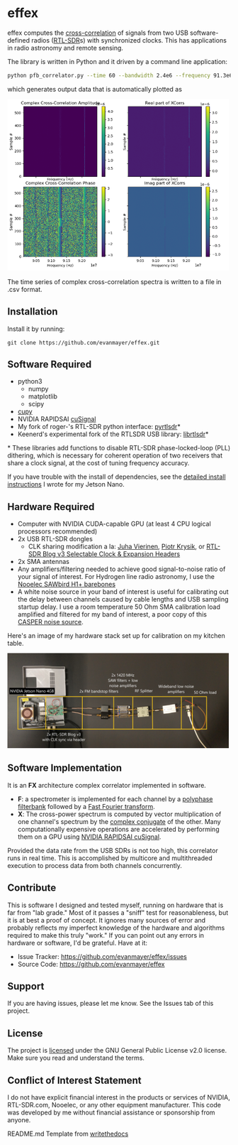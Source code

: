 # effex

effex computes the [cross-correlation](https://en.wikipedia.org/wiki/Cross-correlation) of signals from two USB software-defined radios ([RTL-SDR](https://www.rtl-sdr.com/about-rtl-sdr/)s) with synchronized clocks. This has applications in radio astronomy and remote sensing.

The library is written in Python and it driven by a command line application:

```bash
python pfb_correlator.py --time 60 --bandwidth 2.4e6 --frequency 91.3e6 --num_samp 262144 --resolution 4096 --gain 49.6 --mode spectrum
```

which generates output data that is automatically plotted as

<img src="https://github.com/evanmayer/effex/blob/master/images/Figure_101.png" width="500">

The time series of complex cross-correlation spectra is written to a file in .csv format.

Installation
------------

Install it by running:

    git clone https://github.com/evanmayer/effex.git
    
Software Required
-----------------
- python3
    - numpy
    - matplotlib
    - scipy
- [cupy](https://cupy.dev/)
- NVIDIA RAPIDSAI [cuSignal](https://github.com/rapidsai/cusignal)
- My fork of roger-'s RTL-SDR python interface: [pyrtlsdr](https://github.com/evanmayer/pyrtlsdr)*
- Keenerd's experimental fork of the RTLSDR USB library: [librtlsdr](https://github.com/keenerd/rtl-sdr)*

\* These libraries add functions to disable RTL-SDR phase-locked-loop (PLL) dithering, which is necessary for coherent operation of two receivers that share a clock signal, at the cost of tuning frequency accuracy.

If you have trouble with the install of dependencies, see the [detailed install instructions](https://github.com/evanmayer/install_instructions.md) I wrote for my Jetson Nano.

Hardware Required
-----------------
- Computer with NVIDIA CUDA-capable GPU (at least 4 CPU logical processors recommended)
- 2x USB RTL-SDR dongles
    - CLK sharing modification a la: [Juha Vierinen](https://hackaday.com/2015/06/05/building-your-own-sdr-based-passive-radar-on-a-shoestring/), [Piotr Krysik](https://ptrkrysik.github.io/), or [RTL-SDR Blog v3 Selectable Clock & Expansion Headers](https://www.rtl-sdr.com/rtl-sdr-blog-v-3-dongles-user-guide/)
- 2x SMA antennas
- Any amplifiers/filtering needed to achieve good signal-to-noise ratio of your signal of interest. For Hydrogen line radio astronomy, I use the [Nooelec SAWbird H1+ barebones](https://www.nooelec.com/store/sawbird-h1-barebones.html)
- A white noise source in your band of interest is useful for calibrating out the delay between channels caused by cable lengths and USB sampling startup delay. I use a room temperature 50 Ohm SMA calibration load amplified and filtered for my band of interest, a poor copy of this [CASPER noise source](https://casper.ssl.berkeley.edu/wiki/Noise_sources).

Here's an image of my hardware stack set up for calibration on my kitchen table.

<img src="https://github.com/evanmayer/effex/blob/master/images/hwstack.jpg" width="500">

Software Implementation
-----------------------
It is an **FX** architecture complex correlator implemented in software. 
- **F**: a spectrometer is implemented for each channel by a [polyphase filterbank](https://arxiv.org/abs/1607.03579) followed by a [Fast Fourier transform](https://en.wikipedia.org/wiki/Fast_Fourier_transform). 
- **X**: The cross-power spectrum is computed by vector multiplication of one channel's spectrum by the [complex conjugate](https://en.wikipedia.org/wiki/Complex_conjugate) of the other. Many computationally expensive operations are accelerated by performing them on a GPU using [NVIDIA RAPIDSAI cuSignal](https://medium.com/rapids-ai/gpu-accelerated-signal-processing-with-cusignal-689062a6af8).

Provided the data rate from the USB SDRs is not too high, this correlator runs in real time. This is accomplished by multicore and multithreaded execution to process data from both channels concurrently.

Contribute
----------

This is software I designed and tested myself, running on hardware that is far from "lab grade." Most of it passes a "sniff" test for reasonableness, but it is at best a proof of concept. It ignores many sources of error and probably reflects my imperfect knowledge of the hardware and algorithms required to make this truly "work." If you can point out any errors in hardware or software, I'd be grateful. Have at it:

- Issue Tracker: https://github.com/evanmayer/effex/issues
- Source Code: https://github.com/evanmayer/effex

Support
-------

If you are having issues, please let me know.
See the Issues tab of this project.

License
-------

The project is [licensed](https://github.com/evanmayer/effex/blob/master/LICENSE) under the GNU General Public License v2.0 license. Make sure you read and understand the terms.

Conflict of Interest Statement
------------------------------
I do not have explicit financial interest in the products or services of NVIDIA, RTL-SDR.com, Nooelec, or any other equipment manufacturer. This code was developed by me without financial assistance or sponsorship from anyone.

README.md Template from [writethedocs](https://www.writethedocs.org/guide/writing/beginners-guide-to-docs/)
